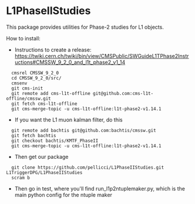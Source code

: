 # L1PhaseIIStudies

This package provides utilities for Phase-2 studies for L1 objects.

How to install:

- Instructions to create a release:
  https://twiki.cern.ch/twiki/bin/view/CMSPublic/SWGuideL1TPhase2Instructions#CMSSW_9_2_0_and_l1t_phase2_v1_14

```
  cmsrel CMSSW_9_2_0
  cd CMSSW_9_2_0/src/
  cmsenv
  git cms-init
  git remote add cms-l1t-offline git@github.com:cms-l1t-offline/cmssw.git
  git fetch cms-l1t-offline
  git cms-merge-topic -u cms-l1t-offline:l1t-phase2-v1.14.1
```

- If you want the L1 muon kalman filter, do this

```
  git remote add bachtis git@github.com:bachtis/cmssw.git
  git fetch bachtis
  git checkout bachtis/KMTF_PhaseII
  git cms-merge-topic -u cms-l1t-offline:l1t-phase2-v1.14.1
```

- Then get our package

```
  git clone https://github.com/pellicci/L1PhaseIIStudies.git L1TriggerDPG/L1PhaseIIStudies
  scram b
```

- Then go in test, where you'll find run_l1p2ntuplemaker.py, which is the main python config for the ntuple maker
